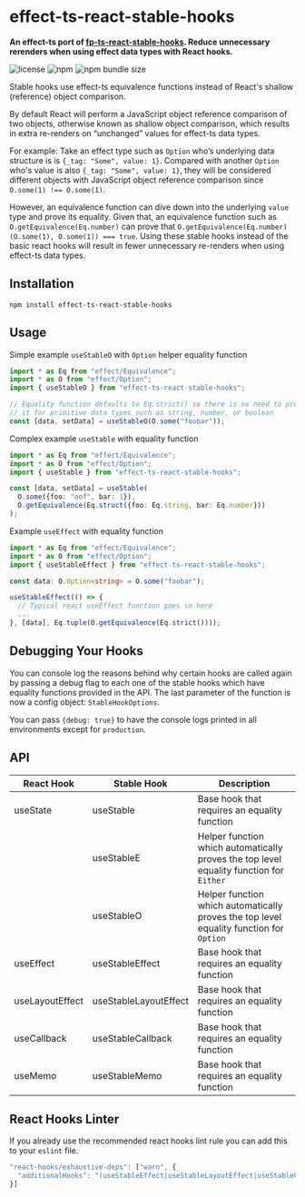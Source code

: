 # effect-ts-react-stable-hooks
**An effect-ts port of [fp-ts-react-stable-hooks](https://github.com/mblink/fp-ts-react-stable-hooks). Reduce unnecessary rerenders when using effect data types with React hooks.**

![license](https://img.shields.io/npm/l/effect-ts-react-stable-hooks)
![npm](https://img.shields.io/npm/v/effect-ts-react-stable-hooks)
![npm bundle size](https://img.shields.io/bundlephobia/minzip/effect-ts-react-stable-hooks)

Stable hooks use effect-ts equivalence functions instead of React's shallow (reference) object comparison.

By default React will perform a JavaScript object reference comparison of two objects, otherwise known as shallow object comparison, which results in extra re-renders on “unchanged” values for effect-ts data types.

For example: Take an effect type such as `Option` who’s underlying data structure is is `{_tag: "Some", value: 1}`. Compared with another `Option` who's value is also `{_tag: "Some", value: 1}`, they will be considered different objects with JavaScript object reference comparison since `O.some(1) !== O.some(1)`.

However, an equivalence function can dive down into the underlying `value` type and prove its equality. Given that, an equivalence function such as `O.getEquivalence(Eq.number)` can prove that `O.getEquivalence(Eq.number)(O.some(1), O.some(1)) === true`. Using these stable hooks instead of the basic react hooks will result in fewer unnecessary re-renders when using effect-ts data types.

## Installation

```
npm install effect-ts-react-stable-hooks
```

## Usage

Simple example `useStableO` with `Option` helper equality function
```typescript
import * as Eq from "effect/Equivalence";
import * as O from "effect/Option";
import { useStableO } from "effect-ts-react-stable-hooks";

// Equality function defaults to Eq.strict() so there is no need to provide
// it for primitive data types such as string, number, or boolean
const [data, setData] = useStableO(O.some("foobar"));
```

Complex example `useStable` with equality function
```typescript
import * as Eq from "effect/Equivalence";
import * as O from "effect/Option";
import { useStable } from "effect-ts-react-stable-hooks";

const [data, setData] = useStable(
  O.some({foo: "oof", bar: 1}),
  O.getEquivalence(Eq.struct({foo: Eq.string, bar: Eq.number}))
);
```

Example `useEffect` with equality function

```typescript
import * as Eq from "effect/Equivalence";
import * as O from "effect/Option";
import { useStableEffect } from "effect-ts-react-stable-hooks";

const data: O.Option<string> = O.some("foobar");

useStableEffect(() => {
  // Typical react useEffect function goes in here
  ...
}, [data], Eq.tuple(O.getEquivalence(Eq.strict())));
```

## Debugging Your Hooks

You can console log the reasons behind why certain hooks are called again by passing a debug flag to each one of the
stable hooks which have equality functions provided in the API. The last parameter of the function is now a config
object: `StableHookOptions`.

You can pass `{debug: true}` to have the console logs printed in all environments except for `production`.

## API

| React&nbsp;Hook | Stable&nbsp;Hook      | Description |
|-----------------|-----------------------|-------------|
| useState        | useStable             | Base hook that requires an equality function |
|                 | useStableE            | Helper function which automatically proves the top level equality function for `Either` |
|                 | useStableO            | Helper function which automatically proves the top level equality function for `Option` |
| useEffect       | useStableEffect       | Base hook that requires an equality function |
| useLayoutEffect | useStableLayoutEffect | Base hook that requires an equality function |
| useCallback     | useStableCallback     | Base hook that requires an equality function |
| useMemo         | useStableMemo         | Base hook that requires an equality function |

## React Hooks Linter
If you already use the recommended react hooks lint rule you can add this to your `eslint` file.
```typescript
"react-hooks/exhaustive-deps": ["warn", {
  "additionalHooks": "(useStableEffect|useStableLayoutEffect|useStableCallback|useStableMemo)"
}]
```
